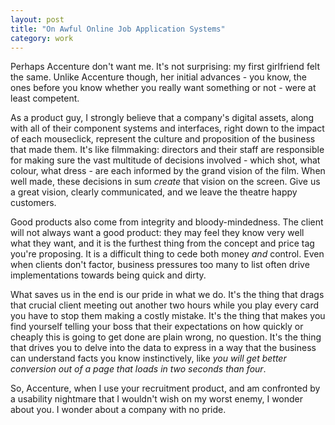 ```yaml
---
layout: post
title: "On Awful Online Job Application Systems"
category: work
---
```


Perhaps Accenture don't want me. It's not surprising: my first girlfriend felt the same. Unlike Accenture though, her initial advances - you know, the ones before you know whether you really want something or not - were at least competent.

As a product guy, I strongly believe that a company's digital assets, along with all of their component systems and interfaces, right down to the impact of each mouseclick, represent the culture and proposition of the business that made them. It's like filmmaking: directors and their staff are responsible for making sure the vast multitude of decisions involved - which shot, what colour, what dress - are each informed by the grand vision of the film. When well made, these decisions in sum *create* that vision on the screen. Give us a great vision, clearly communicated, and we leave the theatre happy customers.

Good products also come from integrity and bloody-mindedness. The client will not always want a good product: they may feel they know very well what they want, and it is the furthest thing from the concept and price tag you're proposing. It is a difficult thing to cede both money *and* control. Even when clients don't factor, business pressures too many to list often drive implementations towards being quick and dirty.

What saves us in the end is our pride in what we do. It's the thing that drags that crucial client meeting out another two hours while you play every card you have to stop them making a costly mistake. It's the thing that makes you find yourself telling your boss that their expectations on how quickly or cheaply this is going to get done are plain wrong, no question. It's the thing that drives you to delve into the data to express in a way that the business can understand facts you know instinctively, like *you will get better conversion out of a page that loads in two seconds than four*.

So, Accenture, when I use your recruitment product, and am confronted by a usability nightmare that I wouldn't wish on my worst enemy, I wonder about you. I wonder about a company with no pride.